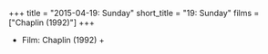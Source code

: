 +++
title = "2015-04-19: Sunday"
short_title = "19: Sunday"
films = ["Chaplin (1992)"]
+++


* Film: Chaplin (1992) +
